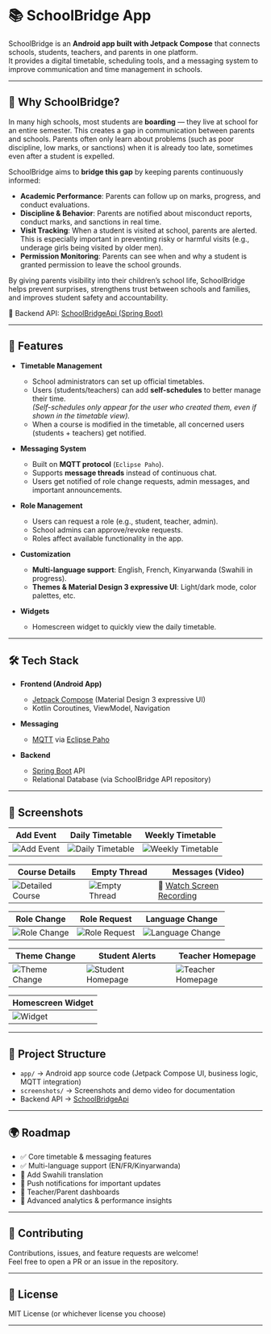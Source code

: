 # 📚 SchoolBridge App

SchoolBridge is an **Android app built with Jetpack Compose** that connects schools, students, teachers, and parents in one platform.  
It provides a digital timetable, scheduling tools, and a messaging system to improve communication and time management in schools.

---

## 🎯 Why SchoolBridge?

In many high schools, most students are **boarding** — they live at school for an entire semester. This creates a gap in communication between parents and schools. Parents often only learn about problems (such as poor discipline, low marks, or sanctions) when it is already too late, sometimes even after a student is expelled.

SchoolBridge aims to **bridge this gap** by keeping parents continuously informed:

- **Academic Performance**: Parents can follow up on marks, progress, and conduct evaluations.
- **Discipline & Behavior**: Parents are notified about misconduct reports, conduct marks, and sanctions in real time.
- **Visit Tracking**: When a student is visited at school, parents are alerted. This is especially important in preventing risky or harmful visits (e.g., underage girls being visited by older men).
- **Permission Monitoring**: Parents can see when and why a student is granted permission to leave the school grounds.

By giving parents visibility into their children’s school life, SchoolBridge helps prevent surprises, strengthens trust between schools and families, and improves student safety and accountability.

🔗 Backend API: [SchoolBridgeApi (Spring Boot)](https://github.com/oresteGabo/SchoolBridgeApi)

---

## 🚀 Features

- **Timetable Management**
    - School administrators can set up official timetables.
    - Users (students/teachers) can add **self-schedules** to better manage their time.  
      *(Self-schedules only appear for the user who created them, even if shown in the timetable view).*
    - When a course is modified in the timetable, all concerned users (students + teachers) get notified.

- **Messaging System**
    - Built on **MQTT protocol** (`Eclipse Paho`).
    - Supports **message threads** instead of continuous chat.
    - Users get notified of role change requests, admin messages, and important announcements.

- **Role Management**
    - Users can request a role (e.g., student, teacher, admin).
    - School admins can approve/revoke requests.
    - Roles affect available functionality in the app.

- **Customization**
    - **Multi-language support**: English, French, Kinyarwanda (Swahili in progress).
    - **Themes & Material Design 3 expressive UI**: Light/dark mode, color palettes, etc.

- **Widgets**
    - Homescreen widget to quickly view the daily timetable.

---

## 🛠️ Tech Stack

- **Frontend (Android App)**
    - [Jetpack Compose](https://developer.android.com/jetpack/compose) (Material Design 3 expressive UI)
    - Kotlin Coroutines, ViewModel, Navigation

- **Messaging**
    - [MQTT](https://mqtt.org/) via [Eclipse Paho](https://www.eclipse.org/paho/)

- **Backend**
    - [Spring Boot](https://spring.io/projects/spring-boot) API
    - Relational Database (via SchoolBridge API repository)

---

## 📸 Screenshots

| Add Event | Daily Timetable | Weekly Timetable |
|-----------|-----------------|------------------|
| ![Add Event](app/src/main/java/com/schoolbridge/v2/screenshots/add_event_form_screen.png) | ![Daily Timetable](app/src/main/java/com/schoolbridge/v2/screenshots/daily_timetable_screen.png) | ![Weekly Timetable](app/src/main/java/com/schoolbridge/v2/screenshots/weekly_timetable_screen.png) |

| Course Details | Empty Thread | Messages (Video) |
|----------------|--------------|------------------|
| ![Detailed Course](app/src/main/java/com/schoolbridge/v2/screenshots/detailed_weekly_timetable_course.png) | ![Empty Thread](app/src/main/java/com/schoolbridge/v2/screenshots/empty_thread_screen.png) | 🎥 [Watch Screen Recording](app/src/main/java/com/schoolbridge/v2/screenshots/message_threads_screen_record.mp4) |

| Role Change | Role Request | Language Change |
|-------------|--------------|-----------------|
| ![Role Change](app/src/main/java/com/schoolbridge/v2/screenshots/role_change_screen.png) | ![Role Request](app/src/main/java/com/schoolbridge/v2/screenshots/role_request_screen.png) | ![Language Change](app/src/main/java/com/schoolbridge/v2/screenshots/language_change_screen.png) |

| Theme Change | Student Alerts | Teacher Homepage |
|--------------|----------------|------------------|
| ![Theme Change](app/src/main/java/com/schoolbridge/v2/screenshots/theme_change_screen.png) | ![Student Homepage](app/src/main/java/com/schoolbridge/v2/screenshots/students_homepage_alerts.png) | ![Teacher Homepage](app/src/main/java/com/schoolbridge/v2/screenshots/teachers_homepage_screen.png) |

| Homescreen Widget |
|--------------------|
| ![Widget](app/src/main/java/com/schoolbridge/v2/screenshots/homescreen_widget.png) |

---

## 📂 Project Structure

- `app/` → Android app source code (Jetpack Compose UI, business logic, MQTT integration)
- `screenshots/` → Screenshots and demo video for documentation
- Backend API → [SchoolBridgeApi](https://github.com/oresteGabo/SchoolBridgeApi)

---

## 🌍 Roadmap

- ✅ Core timetable & messaging features
- ✅ Multi-language support (EN/FR/Kinyarwanda)
- 🔄 Add Swahili translation
- 🔄 Push notifications for important updates
- 🔄 Teacher/Parent dashboards
- 🔄 Advanced analytics & performance insights

---

## 🤝 Contributing

Contributions, issues, and feature requests are welcome!  
Feel free to open a PR or an issue in the repository.

---

## 📜 License

MIT License (or whichever license you choose)

---

